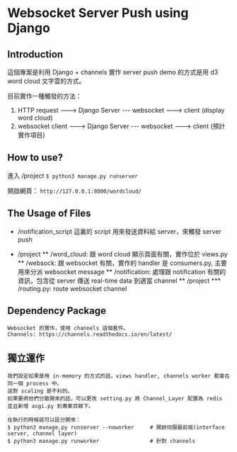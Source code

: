 # Websocket Server Push using Django

## Introduction
這個專案是利用 Django + channels 實作 server push
demo 的方式是用 d3 word cloud 文字雲的方式。

目前實作一種觸發的方法：
1. HTTP request ---> Django Server --- websocket ---> client (display word cloud)
2. websocket client ---> Django Server --- websocket ---> client (預計實作項目)

## How to use?
進入 /project
`$ python3 manage.py runserver`

開啟網頁：
`http://127.0.0.1:8000/wordcloud/`

## The Usage of Files
* /notification_script
這裏的 script 用來發送資料給 server，來觸發 server push

* /project
** /word_cloud: 跟 word cloud 顯示頁面有關，實作位於 views.py
** /websock: 跟 websocket 有關，實作的 handler 是 consumers.py, 主要用來分派 websocket message
** /notification: 處理跟 notification 有關的資訊，包含從 server 傳送 real-time data 到適當 channel
** /project
*** /routing.py: route websocket channel


## Dependency Package
	Websocket 的實作，使用 channels 這個套件。
	Channels: https://channels.readthedocs.io/en/latest/

## 獨立運作
	我們設定如果是用 in-memory 的方式的話，views handler, channels worker 都會在同一個 process 中。
	這對 scaling 是不利的。
	如果要將他們分散開來的話，可以更改 setting.py 將 Channel_Layer 配置為 redis
	並且新增 asgi.py 到專案目錄下。

	在執行的時候就可以區分開來：
	$ python3 manage.py runserver --noworker     # 開啟伺服器前端(interface server, channel layer)
	$ python3 manage.py runworker                # 針對 channels
